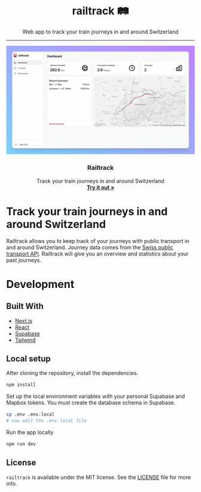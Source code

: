 <h1 align="center">
  railtrack 🛤
</h1>

<p align="center">
  Web app to track your train journeys in and around Switzerland 
</p>

---

<p align="center">
  <a href="https://github.com/noahflk/railtrack">
    <img src="https://raw.githubusercontent.com/noahflk/railtrack/main/public/screenshot-marketing.png" alt="Railtrack Logo">
  </a>

  <h3 align="center">Railtrack</h3>

  <p align="center">
    Track your train journeys in and around Switzerland 
    <br />
    <a href="https://railtrack.vercel.app"><strong>Try it out »</strong></a>
  </p>
</p>

# Track your train journeys in and around Switzerland

Railtrack allows you to keep track of your journeys with public transport in and around Switzerland. Journey data comes from the [Swiss public transport API](https://transport.opendata.ch). Railtrack will give you an overview and statistics about your past journeys.

# Development

## Built With

- [Next.js](https://nextjs.org/)
- [React](https://reactjs.org/)
- [Supabase](https://supabase.com/)
- [Tailwind](https://tailwindcss.com/)

## Local setup

After cloning the repository, install the dependencies.

```bash
npm install
```

Set up the local environment variables with your personal Supabase and Mapbox tokens. You must create the database schema in Supabase.

```bash
cp .env .env.local
# now edit the .env.local file
```

Run the app locally

```bash
npm run dev
```

## License

`railtrack` is available under the MIT license. See the [LICENSE](LICENSE) file for more info.
